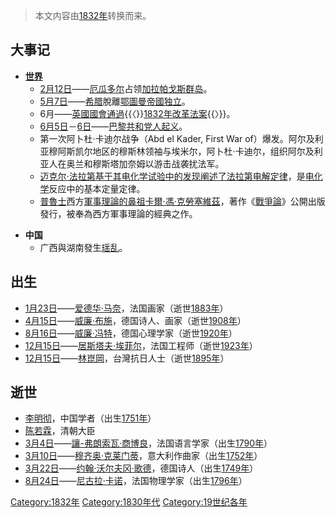 > 本文内容由[1832年](https://zh.wikipedia.org/wiki/1832年)转换而来。


## 大事记

  - **[世界](../Page/世界.md "wikilink")**
      - [2月12日](../Page/2月12日.md "wikilink")——[厄瓜多尔](../Page/厄瓜多尔.md "wikilink")占领[加拉帕戈斯群岛](../Page/科隆群岛.md "wikilink")。
      - [5月7日](../Page/5月7日.md "wikilink")——[希腊](../Page/希腊.md "wikilink")脫離[鄂圖曼帝國独立](../Page/奥斯曼帝国.md "wikilink")。
      - 6月——[英國](https://zh.wikipedia.org/wiki/英国 "wikilink")[國會通過](../Page/议会.md "wikilink"){{〈}}[1832年改革法案](https://zh.wikipedia.org/wiki/1832年改革法案 "wikilink"){{〉}}。
      - [6月5日](../Page/6月5日.md "wikilink")－[6日](../Page/6月6日.md "wikilink")——[巴黎共和党人起义](../Page/1832年巴黎共和党人起义.md "wikilink")。
      - 第一次阿卜杜·卡迪尔战争（Abd el Kader, First War of）爆发。阿尔及利亚穆阿斯凯尔地区的穆斯林领袖与埃米尔，阿卜杜·卡迪尔，组织阿尔及利亚人在奥兰和穆斯塔加奈姆以游击战袭扰法军。
      - [迈克尔·法拉第基于其电化学试验中的发现阐述了](https://zh.wikipedia.org/wiki/迈克尔·法拉第 "wikilink")[法拉第电解定律](https://zh.wikipedia.org/wiki/法拉第电解定律 "wikilink")，是[电化学](../Page/电化学.md "wikilink")反应中的基本定量定律。
      - [普魯士](../Page/普魯士.md "wikilink")西方[軍事理論的鼻祖](https://zh.wikipedia.org/wiki/軍事家 "wikilink")[卡爾·馮·克勞塞維茲](https://zh.wikipedia.org/wiki/卡爾·馮·克勞塞維茲 "wikilink")，著作《[戰爭論](https://zh.wikipedia.org/wiki/戰爭論 "wikilink")》公開出版發行，被奉為西方軍事理論的經典之作。

<!-- end list -->

  - **中国**
      - 广西與湖南發生[瑶乱](https://zh.wikipedia.org/wiki/瑶乱 "wikilink")。

## 出生

  - [1月23日](../Page/1月23日.md "wikilink")——[爱德华·马奈](https://zh.wikipedia.org/wiki/愛杜爾·馬奈 "wikilink")，法国画家（逝世[1883年](../Page/1883年.md "wikilink")）
  - [4月15日](../Page/4月15日.md "wikilink")——[威廉·布施](../Page/威廉·布施.md "wikilink")，德国诗人、画家（逝世[1908年](../Page/1908年.md "wikilink")）
  - [8月16日](../Page/8月16日.md "wikilink")——[威廉·冯特](../Page/威廉·冯特.md "wikilink")，德国心理学家（逝世[1920年](../Page/1920年.md "wikilink")）
  - [12月15日](../Page/12月15日.md "wikilink")——[居斯塔夫·埃菲尔](../Page/居斯塔夫·埃菲尔.md "wikilink")，法国工程师（逝世[1923年](../Page/1923年.md "wikilink")）
  - [12月15日](../Page/12月15日.md "wikilink")——[林崑岡](../Page/林崑岡.md "wikilink")，台灣抗日人士（逝世[1895年](../Page/1895年.md "wikilink")）

## 逝世

  - [李明彻](../Page/李明彻.md "wikilink")，中国学者（出生[1751年](https://zh.wikipedia.org/wiki/1751年 "wikilink")）
  - [陈若霖](https://zh.wikipedia.org/wiki/陈若霖 "wikilink")，清朝大臣
  - [3月4日](../Page/3月4日.md "wikilink")——[讓-弗朗索瓦·商博良](https://zh.wikipedia.org/wiki/讓-弗朗索瓦·商博良 "wikilink")，法国语言学家（出生[1790年](https://zh.wikipedia.org/wiki/1790年 "wikilink")）
  - [3月10日](../Page/3月10日.md "wikilink")——[穆齐奥·克莱门蒂](../Page/穆齐奥·克莱门蒂.md "wikilink")，意大利作曲家（出生[1752年](https://zh.wikipedia.org/wiki/1752年 "wikilink")）
  - [3月22日](../Page/3月22日.md "wikilink")——[约翰·沃尔夫冈·歌德](https://zh.wikipedia.org/wiki/歌德 "wikilink")，德国诗人（出生[1749年](https://zh.wikipedia.org/wiki/1749年 "wikilink")）
  - [8月24日](../Page/8月24日.md "wikilink")——[尼古拉·卡诺](../Page/尼古拉·卡诺.md "wikilink")，法国物理学家（出生[1796年](../Page/1796年.md "wikilink")）

[Category:1832年](https://zh.wikipedia.org/wiki/Category:1832年 "wikilink") [Category:1830年代](https://zh.wikipedia.org/wiki/Category:1830年代 "wikilink") [Category:19世纪各年](https://zh.wikipedia.org/wiki/Category:19世纪各年 "wikilink")